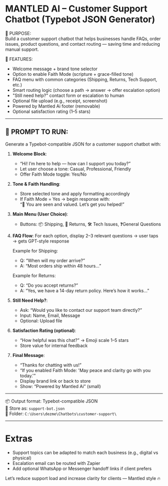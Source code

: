 # MANTLED AI – Customer Support Chatbot (Typebot JSON Generator)

🧠 PURPOSE:  
Build a customer support chatbot that helps businesses handle FAQs, order issues, product questions, and contact routing — saving time and reducing manual support.

🎯 FEATURES:
- Welcome message + brand tone selector
- Option to enable Faith Mode (scripture + grace-filled tone)
- FAQ menu with common categories (Shipping, Returns, Tech Support, etc.)
- Smart routing logic (choose a path → answer → offer escalation option)
- "Still need help?" contact form or escalation to human
- Optional file upload (e.g., receipt, screenshot)
- Powered by Mantled Ai footer (removable)
- Optional satisfaction rating (1–5 stars)

---

## 🔁 PROMPT TO RUN:

Generate a Typebot-compatible JSON for a customer support chatbot with:

1. **Welcome Block**:
   - “Hi! I’m here to help — how can I support you today?”
   - Let user choose a tone: Casual, Professional, Friendly
   - Offer Faith Mode toggle: Yes/No

2. **Tone & Faith Handling**:
   - Store selected tone and apply formatting accordingly
   - If Faith Mode = Yes → begin response with:  
     “🙏 You are seen and valued. Let’s get you helped!”

3. **Main Menu (User Choice)**:
   - Buttons: 📦 Shipping, 🔁 Returns, 🛠️ Tech Issues, ❓General Questions

4. **FAQ Flow**:
   For each option, display 2–3 relevant questions → user taps → gets GPT-style response

   Example for Shipping:
   - Q: “When will my order arrive?”
   - A: “Most orders ship within 48 hours...”

   Example for Returns:
   - Q: “Do you accept returns?”
   - A: “Yes, we have a 14-day return policy. Here’s how it works...”

5. **Still Need Help?**:
   - Ask: “Would you like to contact our support team directly?”
   - Input: Name, Email, Message
   - Optional: Upload file

6. **Satisfaction Rating (optional)**:
   - “How helpful was this chat?” → Emoji scale 1–5 stars
   - Store value for internal feedback

7. **Final Message**:
   - “Thanks for chatting with us!”
   - “If you enabled Faith Mode: 'May peace and clarity go with you today.'”
   - Display brand link or back to store
   - Show: “Powered by Mantled Ai” (small)

---

📦 Output format: Typebot-compatible JSON  
🧠 Store as: `support-bot.json`  
📍 Folder: `C:\Users\dezme\Chatbots\customer-support\`

---

# Extras

- Support topics can be adapted to match each business (e.g., digital vs physical)
- Escalation email can be routed with Zapier
- Add optional WhatsApp or Messenger handoff links if client prefers

Let’s reduce support load and increase clarity for clients — Mantled style 🔥 